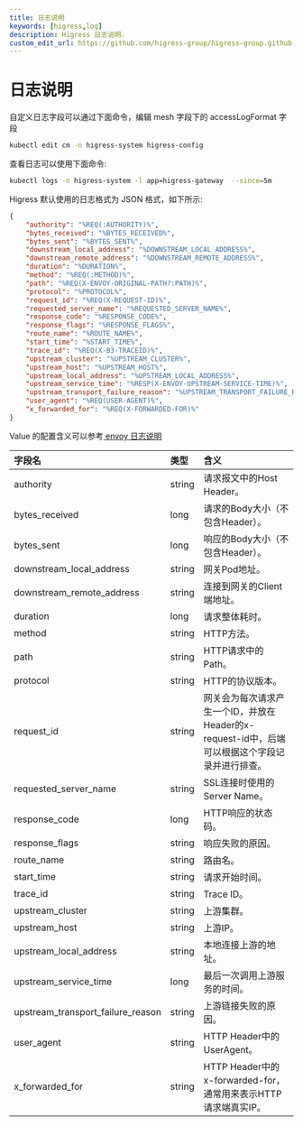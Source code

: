 ```yaml
---
title: 日志说明
keywords: [higress,log]
description: Higress 日志说明.
custom_edit_url: https://github.com/higress-group/higress-group.github.io/blob/main/src/content/docs/latest/zh-cn/ops/log.md
---
```


# 日志说明

自定义日志字段可以通过下面命令，编辑 mesh 字段下的 accessLogFormat 字段

```bash
kubectl edit cm -n higress-system higress-config
```

查看日志可以使用下面命令:

```bash
kubectl logs -n higress-system -l app=higress-gateway  --since=5m
```


Higress 默认使用的日志格式为 JSON 格式，如下所示:

```json
{
	"authority": "%REQ(:AUTHORITY)%",
	"bytes_received": "%BYTES_RECEIVED%",
	"bytes_sent": "%BYTES_SENT%",
	"downstream_local_address": "%DOWNSTREAM_LOCAL_ADDRESS%",
	"downstream_remote_address": "%DOWNSTREAM_REMOTE_ADDRESS%",
	"duration": "%DURATION%",
	"method": "%REQ(:METHOD)%",
	"path": "%REQ(X-ENVOY-ORIGINAL-PATH?:PATH)%",
	"protocol": "%PROTOCOL%",
	"request_id": "%REQ(X-REQUEST-ID)%",
	"requested_server_name": "%REQUESTED_SERVER_NAME%",
	"response_code": "%RESPONSE_CODE%",
	"response_flags": "%RESPONSE_FLAGS%",
	"route_name": "%ROUTE_NAME%",
	"start_time": "%START_TIME%",
	"trace_id": "%REQ(X-B3-TRACEID)%",
	"upstream_cluster": "%UPSTREAM_CLUSTER%",
	"upstream_host": "%UPSTREAM_HOST%",
	"upstream_local_address": "%UPSTREAM_LOCAL_ADDRESS%",
	"upstream_service_time": "%RESP(X-ENVOY-UPSTREAM-SERVICE-TIME)%",
	"upstream_transport_failure_reason": "%UPSTREAM_TRANSPORT_FAILURE_REASON%",
	"user_agent": "%REQ(USER-AGENT)%",
	"x_forwarded_for": "%REQ(X-FORWARDED-FOR)%"
}
```

Value 的配置含义可以参考[ envoy 日志说明](https://www.envoyproxy.io/docs/envoy/latest/configuration/observability/access_log/usage#config-access-log)

| 字段名 | 类型 | 含义 |
| :------ | :---- | :---- |
| authority | string |	请求报文中的Host Header。|
| bytes_received |	long |	请求的Body大小（不包含Header）。|
| bytes_sent |	long |	响应的Body大小（不包含Header）。|
| downstream_local_address |	string |	网关Pod地址。|
| downstream_remote_address	| string |	连接到网关的Client端地址。|
| duration |	long |	请求整体耗时。|
| method |	string |	HTTP方法。|
| path |	string |	HTTP请求中的Path。|
| protocol |	string |	HTTP的协议版本。|
| request_id |	string |	网关会为每次请求产生一个ID，并放在Header的x-request-id中，后端可以根据这个字段记录并进行排查。|
| requested_server_name |	string |	SSL连接时使用的Server Name。|
| response_code |	long |	HTTP响应的状态码。|
| response_flags |	string |	响应失败的原因。|
| route_name |	string |	路由名。|
| start_time |	string |	请求开始时间。|
| trace_id |	string |	Trace ID。|
| upstream_cluster |	string |	上游集群。|
| upstream_host |	string |	上游IP。|
| upstream_local_address |	string |	本地连接上游的地址。|
| upstream_service_time |	long |	最后一次调用上游服务的时间。|
| upstream_transport_failure_reason |	string |	上游链接失败的原因。|
| user_agent |	string |	HTTP Header中的UserAgent。|
| x_forwarded_for |	string |	HTTP Header中的x-forwarded-for，通常用来表示HTTP请求端真实IP。|

